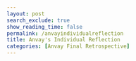 ```yaml
---
layout: post 
search_exclude: true
show_reading_time: false
permalink: /anvayindividualreflection
title: Anvay's Individual Reflection
categories: [Anvay Final Retrospective]
---
```


